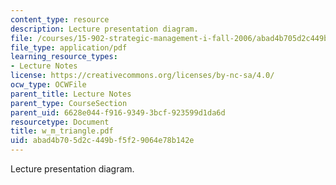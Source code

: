 ```yaml
---
content_type: resource
description: Lecture presentation diagram.
file: /courses/15-902-strategic-management-i-fall-2006/abad4b705d2c449bf5f29064e78b142e_w_m_triangle.pdf
file_type: application/pdf
learning_resource_types:
- Lecture Notes
license: https://creativecommons.org/licenses/by-nc-sa/4.0/
ocw_type: OCWFile
parent_title: Lecture Notes
parent_type: CourseSection
parent_uid: 6628e044-f916-9349-3bcf-923599d1da6d
resourcetype: Document
title: w_m_triangle.pdf
uid: abad4b70-5d2c-449b-f5f2-9064e78b142e
---
```

Lecture presentation diagram.